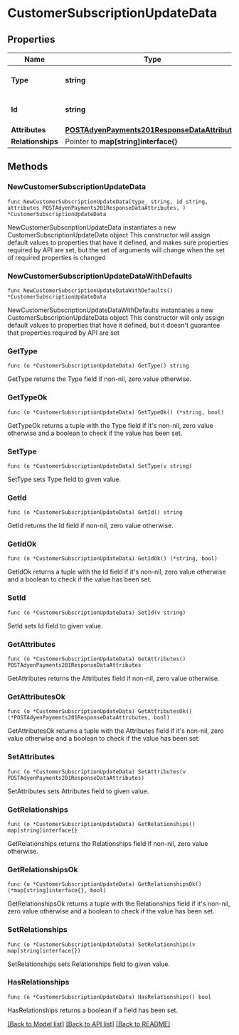 # CustomerSubscriptionUpdateData

## Properties

Name | Type | Description | Notes
------------ | ------------- | ------------- | -------------
**Type** | **string** | The resource&#39;s type | 
**Id** | **string** | The resource&#39;s id | 
**Attributes** | [**POSTAdyenPayments201ResponseDataAttributes**](POSTAdyenPayments201ResponseDataAttributes.md) |  | 
**Relationships** | Pointer to **map[string]interface{}** |  | [optional] 

## Methods

### NewCustomerSubscriptionUpdateData

`func NewCustomerSubscriptionUpdateData(type_ string, id string, attributes POSTAdyenPayments201ResponseDataAttributes, ) *CustomerSubscriptionUpdateData`

NewCustomerSubscriptionUpdateData instantiates a new CustomerSubscriptionUpdateData object
This constructor will assign default values to properties that have it defined,
and makes sure properties required by API are set, but the set of arguments
will change when the set of required properties is changed

### NewCustomerSubscriptionUpdateDataWithDefaults

`func NewCustomerSubscriptionUpdateDataWithDefaults() *CustomerSubscriptionUpdateData`

NewCustomerSubscriptionUpdateDataWithDefaults instantiates a new CustomerSubscriptionUpdateData object
This constructor will only assign default values to properties that have it defined,
but it doesn't guarantee that properties required by API are set

### GetType

`func (o *CustomerSubscriptionUpdateData) GetType() string`

GetType returns the Type field if non-nil, zero value otherwise.

### GetTypeOk

`func (o *CustomerSubscriptionUpdateData) GetTypeOk() (*string, bool)`

GetTypeOk returns a tuple with the Type field if it's non-nil, zero value otherwise
and a boolean to check if the value has been set.

### SetType

`func (o *CustomerSubscriptionUpdateData) SetType(v string)`

SetType sets Type field to given value.


### GetId

`func (o *CustomerSubscriptionUpdateData) GetId() string`

GetId returns the Id field if non-nil, zero value otherwise.

### GetIdOk

`func (o *CustomerSubscriptionUpdateData) GetIdOk() (*string, bool)`

GetIdOk returns a tuple with the Id field if it's non-nil, zero value otherwise
and a boolean to check if the value has been set.

### SetId

`func (o *CustomerSubscriptionUpdateData) SetId(v string)`

SetId sets Id field to given value.


### GetAttributes

`func (o *CustomerSubscriptionUpdateData) GetAttributes() POSTAdyenPayments201ResponseDataAttributes`

GetAttributes returns the Attributes field if non-nil, zero value otherwise.

### GetAttributesOk

`func (o *CustomerSubscriptionUpdateData) GetAttributesOk() (*POSTAdyenPayments201ResponseDataAttributes, bool)`

GetAttributesOk returns a tuple with the Attributes field if it's non-nil, zero value otherwise
and a boolean to check if the value has been set.

### SetAttributes

`func (o *CustomerSubscriptionUpdateData) SetAttributes(v POSTAdyenPayments201ResponseDataAttributes)`

SetAttributes sets Attributes field to given value.


### GetRelationships

`func (o *CustomerSubscriptionUpdateData) GetRelationships() map[string]interface{}`

GetRelationships returns the Relationships field if non-nil, zero value otherwise.

### GetRelationshipsOk

`func (o *CustomerSubscriptionUpdateData) GetRelationshipsOk() (*map[string]interface{}, bool)`

GetRelationshipsOk returns a tuple with the Relationships field if it's non-nil, zero value otherwise
and a boolean to check if the value has been set.

### SetRelationships

`func (o *CustomerSubscriptionUpdateData) SetRelationships(v map[string]interface{})`

SetRelationships sets Relationships field to given value.

### HasRelationships

`func (o *CustomerSubscriptionUpdateData) HasRelationships() bool`

HasRelationships returns a boolean if a field has been set.


[[Back to Model list]](../README.md#documentation-for-models) [[Back to API list]](../README.md#documentation-for-api-endpoints) [[Back to README]](../README.md)


